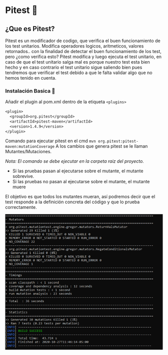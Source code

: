 # Pitest 🚀
## ¿Que es Pitest?
Pitest es un modificador de codigo, que verifica el buen funcionamiento de los test unitarios.
Modifica operadores logicos, aritmeticos, valores retornados.. con la finalidad de detectar el buen funcionamiento de los test, pero ¿como verifica esto? Pitest modifica y luego ejecuta el test unitario, en caso de que el test unitario salga mal es porque nuestro test esta bien hecho y en caso contrario el test unitario sigue saliendo bien pues tendremos que verificar el test debido a que le falta validar algo que no hemos tenido en cuenta.

### Instalación Basica 🔧
Añadir el plugin al pom.xml dentro de la etiqueta ```<plugins>``` 
```
<plugin>
  <groupId>org.pitest</groupId>
  <artifactId>pitest-maven</artifactId>
  <version>1.4.9</version>
</plugin>
```
Comando para ejecutar pitest en el cmd ```mvn org.pitest:pitest-maven:mutationCoverage```
A los cambios que genera pitest se le llaman  Mutantes/Mutaciones.

*Nota: El comando se debe ejecutar en la carpeta raiz del proyecto.*
* Si las pruebas pasan al ejecutarse sobre el mutante, el mutante sobrevive.
* Si las pruebas no pasan al ejecutarse sobre el mutante, el mutante muere

El objetivo es que todos los mutantes mueran, así podremos decir que el test responde a la definición concreta del código y que lo prueba correctamente.

![Imagen de ejecucion del comando](https://github.com/Anomium/pitest/blob/main/img/mutators.PNG)



